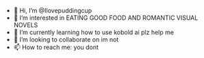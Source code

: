 - 👋 Hi, I’m @Ilovepuddingcup
- 👀 I’m interested in EATING GOOD FOOD AND ROMANTIC VISUAL NOVELS
- 🌱 I’m currently learning how to use kobold ai plz help me
- 💞️ I’m looking to collaborate on im not
- 📫 How to reach me: you dont

<!---
Ilovepuddingcup/Ilovepuddingcup is a ✨ special ✨ repository because its `README.md` (this file) appears on your GitHub profile.
You can click the Preview link to take a look at your changes.
--->
